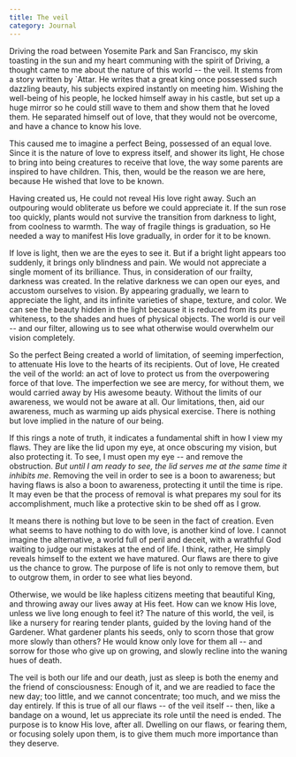 ```yaml
---
title: The veil
category: Journal
---
```


Driving the road between Yosemite Park and San Francisco, my skin
toasting in the sun and my heart communing with the spirit of Driving, a
thought came to me about the nature of this world -- the veil.  It stems
from a story written by `Attar.  He writes that a great king once
possessed such dazzling beauty, his subjects expired instantly on
meeting him.  Wishing the well-being of his people, he locked himself
away in his castle, but set up a huge mirror so he could still wave to
them and show them that he loved them.  He separated himself out of
love, that they would not be overcome, and have a chance to know his
love.

This caused me to imagine a perfect Being, possessed of an equal love.
Since it is the nature of love to express itself, and shower its light,
He chose to bring into being creatures to receive that love, the way
some parents are inspired to have children.  This, then, would be the
reason we are here, because He wished that love to be known.

Having created us, He could not reveal His love right away.  Such an
outpouring would obliterate us before we could appreciate it.  If the
sun rose too quickly, plants would not survive the transition from
darkness to light, from coolness to warmth.  The way of fragile things
is graduation, so He needed a way to manifest His love gradually, in
order for it to be known.

If love is light, then we are the eyes to see it.  But if a bright light
appears too suddenly, it brings only blindness and pain.  We would not
appreciate a single moment of its brilliance.  Thus, in consideration of
our frailty, darkness was created.  In the relative darkness we can open
our eyes, and accustom ourselves to vision.  By appearing gradually, we
learn to appreciate the light, and its infinite varieties of shape,
texture, and color.  We can see the beauty hidden in the light because
it is reduced from its pure whiteness, to the shades and hues of
physical objects.  The world is our veil -- and our filter, allowing us
to see what otherwise would overwhelm our vision completely.

So the perfect Being created a world of limitation, of seeming
imperfection, to attenuate His love to the hearts of its recipients.
Out of love, He created the veil of the world: an act of love to protect
us from the overpowering force of that love.  The imperfection we see
are mercy, for without them, we would carried away by His awesome
beauty.  Without the limits of our awareness, we would not be aware at
all.  Our limitations, then, aid our awareness, much as warming up aids
physical exercise.  There is nothing but love implied in the nature of
our being.

If this rings a note of truth, it indicates a fundamental shift in how I
view my flaws.  They are like the lid upon my eye, at once obscuring my
vision, but also protecting it.  To see, I must open my eye -- and
remove the obstruction.  *But until I am ready to see, the lid serves me
at the same time it inhibits me*.  Removing the veil in order to see is a
boon to awareness; but having flaws is also a boon to awareness,
protecting it until the time is ripe.  It may even be that the process
of removal is what prepares my soul for its accomplishment, much like a
protective skin to be shed off as I grow.

It means there is nothing but love to be seen in the fact of creation.
Even what seems to have nothing to do with love, is another kind of
love.  I cannot imagine the alternative, a world full of peril and
deceit, with a wrathful God waiting to judge our mistakes at the end of
life.  I think, rather, He simply reveals himself to the extent we have
matured.  Our flaws are there to give us the chance to grow.  The
purpose of life is not only to remove them, but to outgrow them, in
order to see what lies beyond.

Otherwise, we would be like hapless citizens meeting that beautiful
King, and throwing away our lives away at His feet.  How can we know His
love, unless we live long enough to feel it?  The nature of this world,
the veil, is like a nursery for rearing tender plants, guided by the
loving hand of the Gardener.  What gardener plants his seeds, only to
scorn those that grow more slowly than others?  He would know only love
for them all -- and sorrow for those who give up on growing, and slowly
recline into the waning hues of death.

The veil is both our life and our death, just as sleep is both the enemy
and the friend of consciousness: Enough of it, and we are readied to
face the new day; too little, and we cannot concentrate; too much, and
we miss the day entirely.  If this is true of all our flaws -- of the
veil itself -- then, like a bandage on a wound, let us appreciate its
role until the need is ended.  The purpose is to know His love, after
all.  Dwelling on our flaws, or fearing them, or focusing solely upon
them, is to give them much more importance than they deserve.


